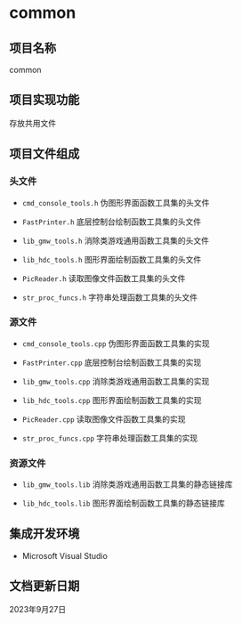 # common

## 项目名称

common

## 项目实现功能

存放共用文件

## 项目文件组成

### 头文件

* `cmd_console_tools.h`
伪图形界面函数工具集的头文件

* `FastPrinter.h`
底层控制台绘制函数工具集的头文件

* `lib_gmw_tools.h`
消除类游戏通用函数工具集的头文件

* `lib_hdc_tools.h`
图形界面绘制函数工具集的头文件

* `PicReader.h`
读取图像文件函数工具集的头文件

* `str_proc_funcs.h`
字符串处理函数工具集的头文件

### 源文件

* `cmd_console_tools.cpp`
伪图形界面函数工具集的实现

* `FastPrinter.cpp`
底层控制台绘制函数工具集的实现

* `lib_gmw_tools.cpp`
消除类游戏通用函数工具集的实现

* `lib_hdc_tools.cpp`
图形界面绘制函数工具集的实现

* `PicReader.cpp`
读取图像文件函数工具集的实现

* `str_proc_funcs.cpp`
字符串处理函数工具集的实现

### 资源文件

* `lib_gmw_tools.lib`
消除类游戏通用函数工具集的静态链接库

* `lib_hdc_tools.lib`
图形界面绘制函数工具集的静态链接库

## 集成开发环境

* Microsoft Visual Studio

## 文档更新日期

2023年9月27日